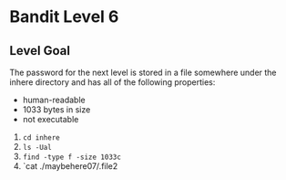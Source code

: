 # Bandit Level 6
## Level Goal
The password for the next level is stored in a file somewhere under the inhere directory and has all of the following properties:

* human-readable
* 1033 bytes in size
* not executable

1. `cd inhere`
1. `ls -Ual`
1. `find -type f -size 1033c`
1. `cat ./maybehere07/.file2
